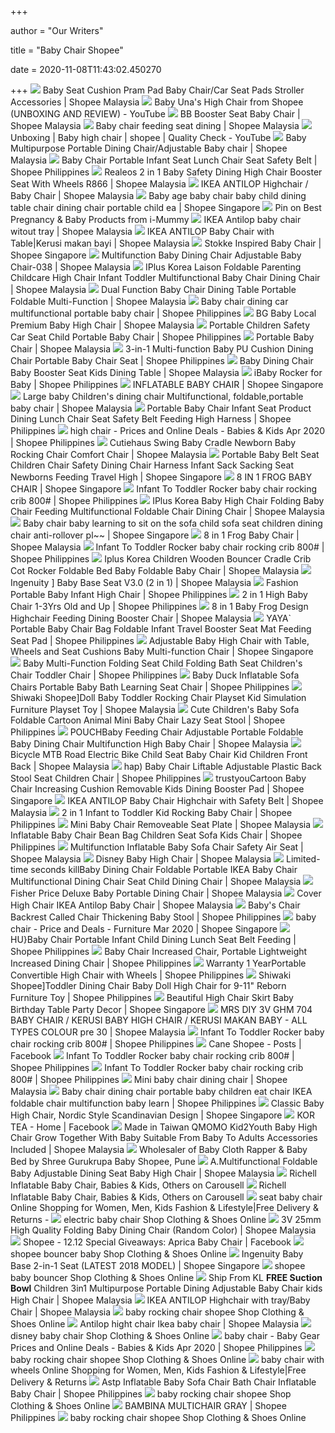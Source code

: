 +++
        
author = "Our Writers"
        
title = "Baby Chair Shopee"
        
date = 2020-11-08T11:43:02.450270
        
+++
[ ![](https://cf.shopee.com.my/file/22ac574e6d0f7693b9bfa995eee0233d)](https://cf.shopee.com.my/file/22ac574e6d0f7693b9bfa995eee0233d) Baby Seat Cushion Pram Pad Baby Chair/Car Seat Pads Stroller Accessories |  Shopee Malaysia
[ ![](https://i.ytimg.com/vi/mFImcbSzYNI/hqdefault.jpg)](https://i.ytimg.com/vi/mFImcbSzYNI/hqdefault.jpg) Baby Una's High Chair from Shopee (UNBOXING AND REVIEW) - YouTube
[ ![](https://cf.shopee.com.my/file/b7016f2ac5737c8802275060b6c27e8b)](https://cf.shopee.com.my/file/b7016f2ac5737c8802275060b6c27e8b) BB Booster Seat Baby Chair | Shopee Malaysia
[ ![](https://cf.shopee.com.my/file/688164269195089837620c97fcc0a60c)](https://cf.shopee.com.my/file/688164269195089837620c97fcc0a60c) Baby chair feeding seat dining | Shopee Malaysia
[ ![](https://i.ytimg.com/vi/OqlwZPCvbWs/maxresdefault.jpg)](https://i.ytimg.com/vi/OqlwZPCvbWs/maxresdefault.jpg) Unboxing | Baby high chair | shopee | Quality Check - YouTube
[ ![](https://cf.shopee.com.my/file/585597b14565871053a80dfff04c63bf)](https://cf.shopee.com.my/file/585597b14565871053a80dfff04c63bf) Baby Multipurpose Portable Dining Chair/Adjustable Baby chair | Shopee  Malaysia
[ ![](https://cf.shopee.ph/file/e4ff2e8d0dd5fde102a4c967b703d9f6)](https://cf.shopee.ph/file/e4ff2e8d0dd5fde102a4c967b703d9f6) Baby Chair Portable Infant Seat Lunch Chair Seat Safety Belt | Shopee  Philippines
[ ![](https://cf.shopee.com.my/file/78422fb24a064c93c959a740ea64b763)](https://cf.shopee.com.my/file/78422fb24a064c93c959a740ea64b763) Realeos 2 in 1 Baby Safety Dining High Chair Booster Seat With Wheels R866  | Shopee Malaysia
[ ![](https://cf.shopee.com.my/file/beb3553ee532659a6bd6c9caa701fff9)](https://cf.shopee.com.my/file/beb3553ee532659a6bd6c9caa701fff9) IKEA ANTILOP Highchair / Baby Chair | Shopee Malaysia
[ ![](https://cf.shopee.sg/file/8074b970ff62f7782eeacf0eae6e6672)](https://cf.shopee.sg/file/8074b970ff62f7782eeacf0eae6e6672) Baby age baby chair baby child dining table chair dining chair portable  child ea | Shopee Singapore
[ ![](https://i.pinimg.com/originals/a5/c8/89/a5c889667d14d0399e03ceb03024f092.jpg)](https://i.pinimg.com/originals/a5/c8/89/a5c889667d14d0399e03ceb03024f092.jpg) Pin on Best Pregnancy & Baby Products from i-Mummy
[ ![](https://cf.shopee.com.my/file/4cb5f4cc4799c2dadd0539b785b4a2f1)](https://cf.shopee.com.my/file/4cb5f4cc4799c2dadd0539b785b4a2f1) IKEA Antilop baby chair witout tray | Shopee Malaysia
[ ![](https://cf.shopee.com.my/file/0e2ce2e7f00e9c5c3649d734cf48c262)](https://cf.shopee.com.my/file/0e2ce2e7f00e9c5c3649d734cf48c262)  IKEA ANTILOP Baby Chair with Table|Kerusi makan bayi | Shopee Malaysia
[ ![](https://cf.shopee.sg/file/47b9d2aa74d6565a423fdeab82859f18)](https://cf.shopee.sg/file/47b9d2aa74d6565a423fdeab82859f18) Stokke Inspired Baby Chair | Shopee Singapore
[ ![](https://cf.shopee.com.my/file/dc416b6362f7c61c3de7ad100ffb2898)](https://cf.shopee.com.my/file/dc416b6362f7c61c3de7ad100ffb2898) Multifunction Baby Dining Chair Adjustable Baby Chair-038 | Shopee Malaysia
[ ![](https://cf.shopee.com.my/file/b9a46dfeeecdf5958156411d166096ce)](https://cf.shopee.com.my/file/b9a46dfeeecdf5958156411d166096ce) IPlus Korea Laison Foldable Parenting Childcare High Chair Infant Toddler  Multifunctional Baby Chair Dining Chair | Shopee Malaysia
[ ![](https://cf.shopee.com.my/file/3222a24e54f31261fc0a1316962bbd41)](https://cf.shopee.com.my/file/3222a24e54f31261fc0a1316962bbd41) Dual Function Baby Chair Dining Table Portable Foldable Multi-Function |  Shopee Malaysia
[ ![](https://cf.shopee.ph/file/db9160a2630963d7f7347ea369306444)](https://cf.shopee.ph/file/db9160a2630963d7f7347ea369306444) Baby chair dining car multifunctional portable baby chair | Shopee  Philippines
[ ![](https://cf.shopee.com.my/file/a7cba917d720e1194e16b6b4de5ec1d1)](https://cf.shopee.com.my/file/a7cba917d720e1194e16b6b4de5ec1d1) BG Baby Local Premium Baby High Chair | Shopee Malaysia
[ ![](https://cf.shopee.ph/file/b0f2b196628f94397febc207f9168781)](https://cf.shopee.ph/file/b0f2b196628f94397febc207f9168781) Portable Children Safety Car Seat Child Portable Baby Chair | Shopee  Philippines
[ ![](https://cf.shopee.com.my/file/f6edc402cbcf8d26acd894889b442f44)](https://cf.shopee.com.my/file/f6edc402cbcf8d26acd894889b442f44) Portable Baby Chair | Shopee Malaysia
[ ![](https://cf.shopee.ph/file/101afa6c9cf7ce42ccf8a554632179e4)](https://cf.shopee.ph/file/101afa6c9cf7ce42ccf8a554632179e4) 3-in-1 Multi-function Baby PU Cushion Dining Chair Portable Baby Chair Seat  | Shopee Philippines
[ ![](https://cf.shopee.com.my/file/e016998042fb995faf1df652c507997f)](https://cf.shopee.com.my/file/e016998042fb995faf1df652c507997f) Baby Dining Chair Baby Booster Seat Kids Dining Table | Shopee Malaysia
[ ![](https://cf.shopee.ph/file/4118937eb1fdcf3b9d729532dee1dadd)](https://cf.shopee.ph/file/4118937eb1fdcf3b9d729532dee1dadd) iBaby Rocker for Baby | Shopee Philippines
[ ![](https://cf.shopee.sg/file/22d87a3ef1dcd749cee1f2f2cb541164)](https://cf.shopee.sg/file/22d87a3ef1dcd749cee1f2f2cb541164) INFLATABLE BABY CHAIR | Shopee Singapore
[ ![](https://cf.shopee.com.my/file/52a81182b716e47563a83ed4da1a712a)](https://cf.shopee.com.my/file/52a81182b716e47563a83ed4da1a712a) Large baby Children's dining chair Multifunctional, foldable,portable baby  chair | Shopee Malaysia
[ ![](https://cf.shopee.ph/file/b1785bc000fcbdb7d9402f38e3fd2614)](https://cf.shopee.ph/file/b1785bc000fcbdb7d9402f38e3fd2614) Portable Baby Chair Infant Seat Product Dining Lunch Chair Seat Safety  Belt Feeding High Harness | Shopee Philippines
[ ![](https://cf.shopee.ph/file/7104cf1c47b939d359f2bc8c33970ad8)](https://cf.shopee.ph/file/7104cf1c47b939d359f2bc8c33970ad8) high chair - Prices and Online Deals - Babies & Kids Apr 2020 | Shopee  Philippines
[ ![](https://cf.shopee.com.my/file/7ce82601d8db8482a9945066480407e4)](https://cf.shopee.com.my/file/7ce82601d8db8482a9945066480407e4) Cutiehaus Swing Baby Cradle Newborn Baby Rocking Chair Comfort Chair |  Shopee Malaysia
[ ![](https://cf.shopee.sg/file/f08f18d8dd833532cae86033e395ed14)](https://cf.shopee.sg/file/f08f18d8dd833532cae86033e395ed14) Portable Baby Belt Seat Children Chair Safety Dining Chair Harness Infant  Sack Sacking Seat Newborns Feeding Travel High | Shopee Singapore
[ ![](https://cf.shopee.sg/file/89d7262641f58c74f658f8b5884d1ee3)](https://cf.shopee.sg/file/89d7262641f58c74f658f8b5884d1ee3) 8 IN 1 FROG BABY CHAIR | Shopee Singapore
[ ![](https://cf.shopee.ph/file/890e88e343711cedca3b707c0f4a9ed1)](https://cf.shopee.ph/file/890e88e343711cedca3b707c0f4a9ed1) Infant To Toddler Rocker baby chair rocking crib 800# | Shopee Philippines
[ ![](https://cf.shopee.com.my/file/e0c83ce4e56f4ed93b76a64e214d6239)](https://cf.shopee.com.my/file/e0c83ce4e56f4ed93b76a64e214d6239) IPlus Korea Baby High Chair Folding Baby Chair Feeding Multifunctional  Foldable Chair Dining Chair | Shopee Malaysia
[ ![](https://cf.shopee.sg/file/c14e75930c56c28a2f95008e27b26524)](https://cf.shopee.sg/file/c14e75930c56c28a2f95008e27b26524) Baby chair baby learning to sit on the sofa child sofa seat children dining  chair anti-rollover pl~~ | Shopee Singapore
[ ![](https://cf.shopee.com.my/file/b9cb302f9ef643133ebd57531b9083e7)](https://cf.shopee.com.my/file/b9cb302f9ef643133ebd57531b9083e7) 8 in 1 Frog Baby Chair | Shopee Malaysia
[ ![](https://cf.shopee.ph/file/e7947c61e6feccc2f647d711584748d7)](https://cf.shopee.ph/file/e7947c61e6feccc2f647d711584748d7) Infant To Toddler Rocker baby chair rocking crib 800# | Shopee Philippines
[ ![](https://cf.shopee.com.my/file/09ab783022163ab38b23d963f2374fd7_tn)](https://cf.shopee.com.my/file/09ab783022163ab38b23d963f2374fd7_tn) Iplus Korea Children Wooden Bouncer Cradle Crib Cot Rocker Foldable Bed Baby  Foldable Baby Chair | Shopee Malaysia
[ ![](https://cf.shopee.com.my/file/78bba01e2b744fce991a66551b926fd9)](https://cf.shopee.com.my/file/78bba01e2b744fce991a66551b926fd9) Ingenuity ] Baby Base Seat V3.0 (2 in 1) | Shopee Malaysia
[ ![](https://cf.shopee.ph/file/271df6cc8ff2b6aae14386ca5881fd3c)](https://cf.shopee.ph/file/271df6cc8ff2b6aae14386ca5881fd3c) Fashion Portable Baby Infant High Chair | Shopee Philippines
[ ![](https://cf.shopee.ph/file/6a88530ccd5d3103489fd23800596d0d)](https://cf.shopee.ph/file/6a88530ccd5d3103489fd23800596d0d) 2 in 1 High Baby Chair 1-3Yrs Old and Up | Shopee Philippines
[ ![](https://cf.shopee.com.my/file/289b4ee58538f676e5dc59e9a75300ac)](https://cf.shopee.com.my/file/289b4ee58538f676e5dc59e9a75300ac) 8 in 1 Baby Frog Design Highchair Feeding Dining Booster Chair | Shopee  Malaysia
[ ![](https://cf.shopee.ph/file/795acc8933b41d95714ac4fa7bdfa661)](https://cf.shopee.ph/file/795acc8933b41d95714ac4fa7bdfa661) YAYA` Portable Baby Chair Bag Foldable Infant Travel Booster Seat Mat  Feeding Seat Pad | Shopee Philippines
[ ![](https://cf.shopee.sg/file/f1639cb0ec4f7461fa0d47b3cbf178b6)](https://cf.shopee.sg/file/f1639cb0ec4f7461fa0d47b3cbf178b6) Adjustable Baby High Chair with Table, Wheels and Seat Cushions Baby  Multi-function Chair | Shopee Singapore
[ ![](https://cf.shopee.ph/file/c27bd92b1d49b91c45175fad50ca57d2)](https://cf.shopee.ph/file/c27bd92b1d49b91c45175fad50ca57d2) Baby Multi-Function Folding Seat Child Folding Bath Seat Children's Chair  Toddler Chair | Shopee Philippines
[ ![](https://cf.shopee.ph/file/481dca51fdb813c8ab56c3a4471ac1b1)](https://cf.shopee.ph/file/481dca51fdb813c8ab56c3a4471ac1b1) Baby Duck Inflatable Sofa Chairs Portable Baby Bath Learning Seat Chair |  Shopee Philippines
[ ![](https://cf.shopee.com.my/file/ce3bae91358dda521d7503490b0c2428)](https://cf.shopee.com.my/file/ce3bae91358dda521d7503490b0c2428) Shiwaki Shopee]Doll Baby Toddler Rocking Chair Playset Kid Simulation  Furniture Playset Toy | Shopee Malaysia
[ ![](https://cf.shopee.ph/file/26d755fa74a2a9c00736717fccd3e2aa)](https://cf.shopee.ph/file/26d755fa74a2a9c00736717fccd3e2aa) Cute Children's Baby Sofa Foldable Cartoon Animal Mini Baby Chair Lazy Seat  Stool | Shopee Philippines
[ ![](https://cf.shopee.com.my/file/b3b7832073a96a4c969a1d476b3d0812)](https://cf.shopee.com.my/file/b3b7832073a96a4c969a1d476b3d0812) POUCHBaby Feeding Chair Adjustable Portable Foldable Baby Dining Chair  Multifunction High Baby Chair | Shopee Malaysia
[ ![](https://cf.shopee.com.my/file/14eadef91597c7da45b70e2bcefc4aab)](https://cf.shopee.com.my/file/14eadef91597c7da45b70e2bcefc4aab) Bicycle MTB Road Electric Bike Child Seat Baby Chair Kid Children Front  Back | Shopee Malaysia
[ ![](https://cf.shopee.ph/file/9df6bed859463b5d1d267913b6ce50fa)](https://cf.shopee.ph/file/9df6bed859463b5d1d267913b6ce50fa) hap) Baby Chair Liftable Adjustable Plastic Back Stool Seat Children Chair  | Shopee Philippines
[ ![](https://cf.shopee.sg/file/77b7f9f06d23a0d3e2cb6329c43b6513)](https://cf.shopee.sg/file/77b7f9f06d23a0d3e2cb6329c43b6513) trustyouCartoon Baby Chair Increasing Cushion Removable Kids Dining  Booster Pad | Shopee Singapore
[ ![](https://cf.shopee.com.my/file/8a14d3df7211c11f9c400254c5b5639a)](https://cf.shopee.com.my/file/8a14d3df7211c11f9c400254c5b5639a) IKEA ANTILOP Baby Chair Highchair with Safety Belt | Shopee Malaysia
[ ![](https://cf.shopee.ph/file/132a58db9bb6abb04f79c5e53fe26503)](https://cf.shopee.ph/file/132a58db9bb6abb04f79c5e53fe26503) 2 in 1 Infant to Toddler Kid Rocking Baby Chair | Shopee Philippines
[ ![](https://cf.shopee.com.my/file/af3d543d73085ea80f48d9ce86af35f9)](https://cf.shopee.com.my/file/af3d543d73085ea80f48d9ce86af35f9) Mini Baby Chair Removeable Seat Plate | Shopee Malaysia
[ ![](https://cf.shopee.ph/file/18c8581489e894bf8810bc27f1716c4a)](https://cf.shopee.ph/file/18c8581489e894bf8810bc27f1716c4a) Inflatable Baby Chair Bean Bag Children Seat Sofa Kids Chair | Shopee  Philippines
[ ![](https://cf.shopee.com.my/file/f63ca1854fdeb65f9ccb9f36714ab220)](https://cf.shopee.com.my/file/f63ca1854fdeb65f9ccb9f36714ab220) Multifunction Inflatable Baby Sofa Chair Safety Air Seat | Shopee Malaysia
[ ![](https://cf.shopee.com.my/file/34414d3524246ce9ec7e21b44babf64a)](https://cf.shopee.com.my/file/34414d3524246ce9ec7e21b44babf64a) Disney Baby High Chair | Shopee Malaysia
[ ![](https://cf.shopee.com.my/file/7c98125110e9a4613c45f37783543597)](https://cf.shopee.com.my/file/7c98125110e9a4613c45f37783543597) Limited-time seconds killBaby Dining Chair Foldable Portable IKEA Baby  Chair Multifunctional Dining Chair Seat Child Dining Chair | Shopee Malaysia
[ ![](https://cf.shopee.com.my/file/e962c06abc8f76d8a6045364a85e737f)](https://cf.shopee.com.my/file/e962c06abc8f76d8a6045364a85e737f) Fisher Price Deluxe Baby Portable Dining Chair | Shopee Malaysia
[ ![](https://cf.shopee.com.my/file/9d9df24bc9f626826f9172f317075150)](https://cf.shopee.com.my/file/9d9df24bc9f626826f9172f317075150) Cover High Chair IKEA Antilop Baby Chair | Shopee Malaysia
[ ![](https://cf.shopee.ph/file/79896a370d226bdd11b005e6789ab151)](https://cf.shopee.ph/file/79896a370d226bdd11b005e6789ab151) Baby's Chair Backrest Called Chair Thickening Baby Stool | Shopee  Philippines
[ ![](https://cf.shopee.sg/file/35578827b50014563886cd0e86648025)](https://cf.shopee.sg/file/35578827b50014563886cd0e86648025) baby chair - Price and Deals - Furniture Mar 2020 | Shopee Singapore
[ ![](https://cf.shopee.ph/file/d6041770a476a1bf57adac3aa068b784)](https://cf.shopee.ph/file/d6041770a476a1bf57adac3aa068b784) HU}Baby Chair Portable Infant Child Dining Lunch Seat Belt Feeding | Shopee  Philippines
[ ![](https://cf.shopee.ph/file/37ce9851e449d9ce4b62e2d9efd3bee2)](https://cf.shopee.ph/file/37ce9851e449d9ce4b62e2d9efd3bee2) Baby Chair Increased Chair, Portable Lightweight Increased Dining Chair |  Shopee Philippines
[ ![](https://cf.shopee.ph/file/59b854341c9067cccd93fa5c23c90810)](https://cf.shopee.ph/file/59b854341c9067cccd93fa5c23c90810) Warranty 1 YearPortable Convertible High Chair with Wheels | Shopee  Philippines
[ ![](https://cf.shopee.ph/file/ec39d5f763b06da063048528cbb45e6a)](https://cf.shopee.ph/file/ec39d5f763b06da063048528cbb45e6a) Shiwaki Shopee]Toddler Dining Chair Baby Doll High Chair for 9-11" Reborn  Furniture Toy | Shopee Philippines
[ ![](https://cf.shopee.sg/file/6cbdccd5232260dd3ec4de76af84e633)](https://cf.shopee.sg/file/6cbdccd5232260dd3ec4de76af84e633) Beautiful High Chair Skirt Baby Birthday Table Party Decor | Shopee  Singapore
[ ![](https://cf.shopee.com.my/file/43203a7a13132c2a82c8e48e1a2796f9)](https://cf.shopee.com.my/file/43203a7a13132c2a82c8e48e1a2796f9) MRS DIY 3V GHM 704 BABY CHAIR / KERUSI BABY HIGH CHAIR / KERUSI MAKAN BABY  - ALL TYPES COLOUR pre 30 | Shopee Malaysia
[ ![](https://cf.shopee.ph/file/d596729be0889b9c069557de6f4dbaef_tn)](https://cf.shopee.ph/file/d596729be0889b9c069557de6f4dbaef_tn) Infant To Toddler Rocker baby chair rocking crib 800# | Shopee Philippines
[ ![](https://lookaside.fbsbx.com/lookaside/crawler/media/?media_id=3784748378264120)](https://lookaside.fbsbx.com/lookaside/crawler/media/?media_id=3784748378264120) Cane Shopee - Posts | Facebook
[ ![](https://cf.shopee.ph/file/44e2e8b138146ae343e6e60dee87724b)](https://cf.shopee.ph/file/44e2e8b138146ae343e6e60dee87724b) Infant To Toddler Rocker baby chair rocking crib 800# | Shopee Philippines
[ ![](https://cf.shopee.ph/file/57d51ea47a8e924a30aa7e0a9aa3c217_tn)](https://cf.shopee.ph/file/57d51ea47a8e924a30aa7e0a9aa3c217_tn) Infant To Toddler Rocker baby chair rocking crib 800# | Shopee Philippines
[ ![](https://cf.shopee.com.my/file/5dbbee1b8356a0d0e6b101ec89ca1110)](https://cf.shopee.com.my/file/5dbbee1b8356a0d0e6b101ec89ca1110) Mini baby chair dining chair | Shopee Malaysia
[ ![](https://cf.shopee.ph/file/4527d304e08ff60c3eb16c1e95dbfd8f)](https://cf.shopee.ph/file/4527d304e08ff60c3eb16c1e95dbfd8f) Baby chair dining chair portable baby children eat chair IKEA foldable chair  multifunction baby learn | Shopee Philippines
[ ![](https://cf.shopee.sg/file/f8e71c31468928d4fd926669f3281d31)](https://cf.shopee.sg/file/f8e71c31468928d4fd926669f3281d31) Classic Baby High Chair, Nordic Style Scandinavian Design | Shopee Singapore
[ ![](https://lookaside.fbsbx.com/lookaside/crawler/media/?media_id=113075990481532)](https://lookaside.fbsbx.com/lookaside/crawler/media/?media_id=113075990481532) KOR TEA - Home | Facebook
[ ![](https://cf.shopee.com.my/file/efd98c89aafa38b74535e4aff7033d8c)](https://cf.shopee.com.my/file/efd98c89aafa38b74535e4aff7033d8c) Made in Taiwan QMOMO Kid2Youth Baby High Chair Grow Together With Baby  Suitable From Baby To Adults Accessories Included | Shopee Malaysia
[ ![](https://5.imimg.com/data5/PS/UC/CD/NSDMERP-30202420/30202420-product-1562837538511-250x250.jpg)](https://5.imimg.com/data5/PS/UC/CD/NSDMERP-30202420/30202420-product-1562837538511-250x250.jpg) Wholesaler of Baby Cloth Rapper & Baby Bed by Shree Gurukrupa Baby Shopee,  Pune
[ ![](https://cf.shopee.com.my/file/339d80b317c9b00b4787adcb32fe4ca1)](https://cf.shopee.com.my/file/339d80b317c9b00b4787adcb32fe4ca1) A.Multifunctional Foldable Baby Adjustable Dining Seat Baby High Chair |  Shopee Malaysia
[ ![](https://media.karousell.com/media/photos/products/2019/07/16/richell_inflatable_baby_chair_1563258806_59ca4c4f_progressive.jpg)](https://media.karousell.com/media/photos/products/2019/07/16/richell_inflatable_baby_chair_1563258806_59ca4c4f_progressive.jpg) Richell Inflatable Baby Chair, Babies & Kids, Others on Carousell
[ ![](https://media.karousell.com/media/photos/products/2019/07/16/richell_inflatable_baby_chair_1563258806_2d6ef741_progressive.jpg)](https://media.karousell.com/media/photos/products/2019/07/16/richell_inflatable_baby_chair_1563258806_2d6ef741_progressive.jpg) Richell Inflatable Baby Chair, Babies & Kids, Others on Carousell
[ ![](https://cf.shopee.ph/file/0632eb8184be82c527fc0312eb813567)](https://cf.shopee.ph/file/0632eb8184be82c527fc0312eb813567) seat baby chair Online Shopping for Women, Men, Kids Fashion &  Lifestyle|Free Delivery & Returns -
[ ![](https://cf.shopee.com.my/file/46edb5cbe95dc5fa4000b17eee04dcd9)](https://cf.shopee.com.my/file/46edb5cbe95dc5fa4000b17eee04dcd9) electric baby chair Shop Clothing & Shoes Online
[ ![](https://cf.shopee.com.my/file/cf6e435d5a678b8dfa0fa98d8ca4318f)](https://cf.shopee.com.my/file/cf6e435d5a678b8dfa0fa98d8ca4318f) 3V 25mm High Quality Folding Baby Dining Chair (Random Color) | Shopee  Malaysia
[ ![](https://lookaside.fbsbx.com/lookaside/crawler/media/?media_id=345098213356803&get_thumbnail=1)](https://lookaside.fbsbx.com/lookaside/crawler/media/?media_id=345098213356803&get_thumbnail=1) Shopee - 12.12 Special Giveaways: Aprica Baby Chair | Facebook
[ ![](https://cf.shopee.com.my/file/90a272f20c74f506be2cbb8f5942d8a3)](https://cf.shopee.com.my/file/90a272f20c74f506be2cbb8f5942d8a3) shopee bouncer baby Shop Clothing & Shoes Online
[ ![](https://cf.shopee.sg/file/819205d0d6b32021a8c138ba3ecc6364)](https://cf.shopee.sg/file/819205d0d6b32021a8c138ba3ecc6364) Ingenuity Baby Base 2-in-1 Seat (LATEST 2018 MODEL) | Shopee Singapore
[ ![](https://cf.shopee.ph/file/1e1f75b3fea2836fc87a167da88544d0)](https://cf.shopee.ph/file/1e1f75b3fea2836fc87a167da88544d0) shopee baby bouncer Shop Clothing & Shoes Online
[ ![](https://cf.shopee.com.my/file/e708ad5d3c453dcecf8802500d9d5167)](https://cf.shopee.com.my/file/e708ad5d3c453dcecf8802500d9d5167) Ship From KL **FREE Suction Bowl** Children 3in1 Multipurpose Portable  Dining Adjustable Baby Chair kids High Chair | Shopee Malaysia
[ ![](https://cf.shopee.com.my/file/edc9a77db4ca27a1554d8e6037a604ae)](https://cf.shopee.com.my/file/edc9a77db4ca27a1554d8e6037a604ae) IKEA ANTILOP Highchair with tray/Baby Chair | Shopee Malaysia
[ ![](https://cf.shopee.ph/file/6f9a651d80fb39f73d2a51cf1fefb720)](https://cf.shopee.ph/file/6f9a651d80fb39f73d2a51cf1fefb720) baby rocking chair shopee Shop Clothing & Shoes Online
[ ![](https://cf.shopee.com.my/file/a7f59c71640ae9dcf6c5c98ade59eaa5)](https://cf.shopee.com.my/file/a7f59c71640ae9dcf6c5c98ade59eaa5) Antilop hight chair Ikea baby chair | Shopee Malaysia
[ ![](https://cf.shopee.ph/file/eede0476ec05e29577d719e10b92c8fd)](https://cf.shopee.ph/file/eede0476ec05e29577d719e10b92c8fd) disney baby chair Shop Clothing & Shoes Online
[ ![](https://cf.shopee.ph/file/b2ff972827705f6eacbed31f964c0c6d)](https://cf.shopee.ph/file/b2ff972827705f6eacbed31f964c0c6d) baby chair - Baby Gear Prices and Online Deals - Babies & Kids Apr 2020 |  Shopee Philippines
[ ![](https://cf.shopee.sg/file/3f99b92f39501ccd359f73d5a15254c0)](https://cf.shopee.sg/file/3f99b92f39501ccd359f73d5a15254c0) baby rocking chair shopee Shop Clothing & Shoes Online
[ ![](https://cf.shopee.ph/file/8becd36cce616ff8f73d39a458455918)](https://cf.shopee.ph/file/8becd36cce616ff8f73d39a458455918) baby chair with wheels Online Shopping for Women, Men, Kids Fashion &  Lifestyle|Free Delivery & Returns
[ ![](https://cf.shopee.ph/file/836a07e02316e0b5e19ea32752464fa6)](https://cf.shopee.ph/file/836a07e02316e0b5e19ea32752464fa6) Astp Inflatable Baby Sofa Chair Bath Chair Inflatable Baby Chair | Shopee  Philippines
[ ![](https://cf.shopee.ph/file/0971bdb013f5c3e266698ec0a0b3e044)](https://cf.shopee.ph/file/0971bdb013f5c3e266698ec0a0b3e044) baby rocking chair shopee Shop Clothing & Shoes Online
[ ![](https://cf.shopee.ph/file/1c32f1ef977ca92bf61756c8060fdfed)](https://cf.shopee.ph/file/1c32f1ef977ca92bf61756c8060fdfed) BAMBINA MULTICHAIR GRAY | Shopee Philippines
[ ![](https://cf.shopee.ph/file/963e9af130bd069c8ad948353ece9956)](https://cf.shopee.ph/file/963e9af130bd069c8ad948353ece9956) baby rocking chair shopee Shop Clothing & Shoes Online
